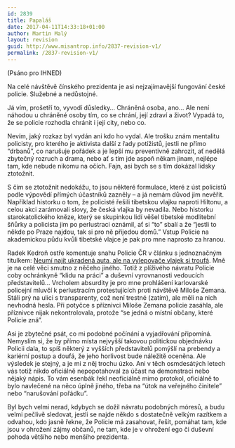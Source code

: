 ```yaml
---
id: 2839
title: Papaláš
date: 2017-04-11T14:33:18+01:00
author: Martin Malý
layout: revision
guid: http://www.misantrop.info/2837-revision-v1/
permalink: /2837-revision-v1/
---
```

(Psáno pro IHNED)

Na celé návštěvě čínského prezidenta je asi nejzajímavější fungování české policie. Služebné a nedůstojné.

Já vím, prošetří to, vyvodí důsledky… Chráněná osoba, ano… Ale není náhodou u chráněné osoby tím, co se chrání, její zdraví a život? Vypadá to, že se policie rozhodla chránit i její city, nebo co.

Nevím, jaký rozkaz byl vydán ani kdo ho vydal. Ale trošku znám mentalitu policisty, pro kterého je aktivista další z řady potížistů, jestli ne přímo “drbanů”, co narušuje pořádek a je lepší mu preventivně zahrozit, ať nedělá zbytečný rozruch a drama, nebo ať s tím jde aspoň někam jinam, nejlépe tam, kde nebude nikomu na očích. Fajn, asi bych se s tím dokázal lidsky ztotožnit.

S čím se ztotožnit nedokážu, to jsou některé formulace, které z úst policistů podle výpovědí přímých účastníků zazněly &#8211; a já nemám důvod jim nevěřit. Například historku o tom, že policisté řešili tibetskou vlajku naproti Hiltonu, a celou akci zarámovali slovy, že česká vlajka by nevadila. Nebo historku starokatolického kněze, který se skupinkou lidí věšel tibetské modlitební šňůrky a policista jim po perlustraci oznámil, ať si “to” sbalí a že “jestli to někde po Praze najdou, tak si pro ně přijedou domů.” Vstup Policie na akademickou půdu kvůli tibetské vlajce je pak pro mne naprosto za hranou.

Radek Kedroň ostře komentuje snahu Policie ČR v článku s jednoznačným titulkem: [Neumí najít ukradená auta, ale na vylepovače vlajek si troufá](http://www.lidovky.cz/kedron-ceska-policie-neumi-najit-ukradena-auta-ale-na-vylepovace-vlajek-si-troufa-gp7-/nazory.aspx?c=A160401_175429_ln_nazory_gib). Mně je na celé věci smutno z něčeho jiného. Totiž z plíživého návratu Policie coby ochránkyně “klidu na práci” a duševní vyrovnanosti vedoucích představitelů… Vrcholem absurdity je pro mne prohlášení karlovarské policejní mluvčí k perlustracím protestujících proti návštěvě Miloše Zemana. Stáli prý na ulici s transparenty, což není trestné (zatím), ale měli na nich nevhodná hesla. Při potyčce s příznivci Miloše Zemana policie zasáhla, ale příznivce nijak nekontrolovala, protože “se jedná o místní občany, které Policie zná”.

Asi je zbytečné psát, co mi podobné počínání a vyjadřování připomíná. Nemyslím si, že by přímo místa nejvyšší takovou politickou objednávku Policii dala, to spíš některý z vyšších představitelů pomýšlí na prebendy a kariérní postup a doufá, že jeho horlivost bude náležitě oceněna. Ale výsledek je stejný, a je mi z něj trochu úzko. Ani v těch osmdesátých letech vás totiž nikdo oficiálně nepopotahoval za účast na demonstraci nebo nějaký nápis. To vám esenbák řekl neoficiálně mimo protokol, oficiálně to bylo navlečené na něco úplně jiného, třeba na “útok na veřejného činitele” nebo “narušování pořádku”.

Byl bych velmi nerad, kdybych se dožil návratu podobných móresů, a budu velmi pečlivě sledovat, jestli se najde někdo s dostatečně velkým razítkem a odvahou, kdo jasně řekne, že Policie má zasahovat, řešit, pomáhat tam, kde jsou v ohrožení zájmy občanů, ne tam, kde je v ohrožení ego či duševní pohoda většího nebo menšího prezidenta.